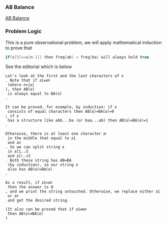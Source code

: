 ### AB Balance
[AB Balance](https://codeforces.com/problemset/problem/1606/A)

### Problem Logic
This is a pure observational problem, we will apply mathematical induction to prove that 
```cpp
if(s[0]==s[n-1]) then freq(ab) = freq(ba) will always hold true
```
See the editorial which is below
```
Let's look at the first and the last characters of 𝑠
. Note that if 𝑠1=𝑠𝑛
 (where 𝑛=|𝑠|
), then AB(𝑠)
 is always equal to BA(𝑠)
.

It can be proved, for example, by induction: if 𝑠
 consists of equal characters then AB(𝑠)=BA(𝑠)=0
; if 𝑠
 has a structure like abb...ba (or baa...ab) then AB(𝑠)=BA(𝑠)=1
.

Otherwise, there is at least one character 𝑠𝑖
 in the middle that equal to 𝑠1
 and 𝑠𝑛
. So we can split string 𝑠
 in 𝑠[1..𝑖]
 and 𝑠[𝑖..𝑛]
. Both these string has AB=BA
 (by induction), so our string 𝑠
 also has AB(𝑠)=BA(𝑠)
.

As a result, if 𝑠1=𝑠𝑛
 then the answer is 0
, and we print the string untouched. Otherwise, we replace either 𝑠1
 or 𝑠𝑛
 and get the desired string.

(It also can be proved that if 𝑠1≠𝑠𝑛
 then AB(𝑠)≠BA(𝑠)
)
```